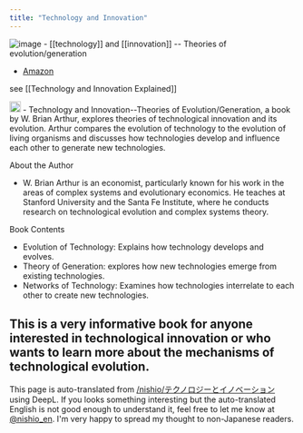 ```yaml
---
title: "Technology and Innovation"
---
```


![image](https://gyazo.com/45c3d1406d4a9e80fe201b1c76cf9606/thumb/1000)
    - [[technology]] and [[innovation]] -- Theories of evolution/generation
- [Amazon](https://amzn.to/4bXQtCj)

see  [[Technology and Innovation Explained]]

<img src='https://scrapbox.io/api/pages/nishio-en/gpt/icon' alt='gpt.icon' height="19.5"/>
- Technology and Innovation--Theories of Evolution/Generation, a book by W. Brian Arthur, explores theories of technological innovation and its evolution. Arthur compares the evolution of technology to the evolution of living organisms and discusses how technologies develop and influence each other to generate new technologies.

About the Author
- W. Brian Arthur is an economist, particularly known for his work in the areas of complex systems and evolutionary economics. He teaches at Stanford University and the Santa Fe Institute, where he conducts research on technological evolution and complex systems theory.

Book Contents
- Evolution of Technology: Explains how technology develops and evolves.
- Theory of Generation: explores how new technologies emerge from existing technologies.
- Networks of Technology: Examines how technologies interrelate to each other to create new technologies.

This is a very informative book for anyone interested in technological innovation or who wants to learn more about the mechanisms of technological evolution.
---
This page is auto-translated from [/nishio/テクノロジーとイノベーション](https://scrapbox.io/nishio/テクノロジーとイノベーション) using DeepL. If you looks something interesting but the auto-translated English is not good enough to understand it, feel free to let me know at [@nishio_en](https://twitter.com/nishio_en). I'm very happy to spread my thought to non-Japanese readers.